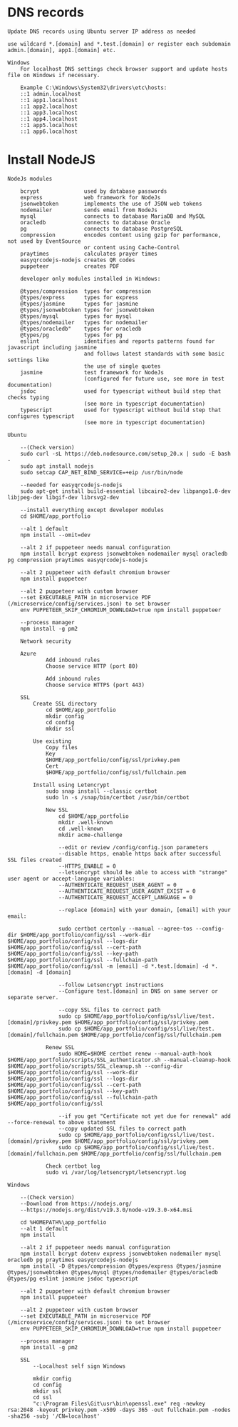 # DNS records
    
    Update DNS records using Ubuntu server IP address as needed

    use wildcard *.[domain] and *.test.[domain] or register each subdomain admin.[domain], app1.[domain] etc.
    
    Windows
        For localhost DNS settings check browser support and update hosts file on Windows if necessary.
    
        Example C:\Windows\System32\drivers\etc\hosts:
        ::1	admin.localhost
        ::1	app1.localhost
        ::1	app2.localhost
        ::1	app3.localhost
        ::1	app4.localhost
        ::1	app5.localhost
        ::1	app6.localhost

# Install NodeJS

    NodeJs modules

        bcrypt              used by database passwords 
        express             web framework for NodeJs
        jsonwebtoken        implements the use of JSON web tokens
        nodemailer          sends email from NodeJs
        mysql               connects to database MariaDB and MySQL
        oracledb            connects to database Oracle
        pg                  connects to database PostgreSQL
        compression         encodes content using gzip for performance, not used by EventSource
                            or content using Cache-Control
        praytimes           calculates prayer times
        easyqrcodejs-nodejs creates QR codes
        puppeteer           creates PDF

        developer only modules installed in Windows:

        @types/compression  types for compression
        @types/express      types for express
        @types/jasmine      types for jasmine
        @types/jsonwebtoken types for jsonwebtoken
        @types/mysql        types for mysql
        @types/nodemailer   types for nodemailer
        @types/oracledb"    types for oracledb
        @types/pg           types for pg
        eslint              identifies and reports patterns found for javascript including jasmine 
                            and follows latest standards with some basic settings like 
                            the use of single quotes
        jasmine             test framework for NodeJs 
                            (configured for future use, see more in test documentation)
        jsdoc               used for typescript without build step that checks typing 
                            (see more in typescript documentation)
        typescript          used for typescript without build step that configures typescript 
                            (see more in typescript documentation)

    Ubuntu

        --(Check version)
        sudo curl -sL https://deb.nodesource.com/setup_20.x | sudo -E bash -
        sudo apt install nodejs
        sudo setcap CAP_NET_BIND_SERVICE=+eip /usr/bin/node
        
        --needed for easyqrcodejs-nodejs
        sudo apt-get install build-essential libcairo2-dev libpango1.0-dev libjpeg-dev libgif-dev librsvg2-dev

        --install everything except developer modules
        cd $HOME/app_portfolio

        --alt 1 default
        npm install --omit=dev
        
        --alt 2 if puppeteer needs manual configuration
        npm install bcrypt express jsonwebtoken nodemailer mysql oracledb pg compression praytimes easyqrcodejs-nodejs
        
        --alt 2 puppeteer with default chromium browser
        npm install puppeteer

        --alt 2 puppeteer with custom browser
        --set EXECUTABLE_PATH in microservice PDF (/microservice/config/services.json) to set browser
        env PUPPETEER_SKIP_CHROMIUM_DOWNLOAD=true npm install puppeteer

        --process manager
        npm install -g pm2

        Network security

        Azure
                Add inbound rules 
                Choose service HTTP (port 80)

                Add inbound rules 
                Choose service HTTPS (port 443)

        SSL
            Create SSL directory
                cd $HOME/app_portfolio
                mkdir config
                cd config
                mkdir ssl

            Use existing
                Copy files
                Key
                $HOME/app_portfolio/config/ssl/privkey.pem
                Cert
                $HOME/app_portfolio/config/ssl/fullchain.pem

            Install using Letencrypt
                sudo snap install --classic certbot
                sudo ln -s /snap/bin/certbot /usr/bin/certbot
                
                New SSL
                    cd $HOME/app_portfolio
                    mkdir .well-known
                    cd .well-known
                    mkdir acme-challenge

                    --edit or review /config/config.json parameters
                    --disable https, enable https back after successful SSL files created
                    --HTTPS_ENABLE = 0
                    --letsencrypt should be able to access with "strange" user agent or accept-language variables:
                    --AUTHENTICATE_REQUEST_USER_AGENT = 0
                    --AUTHENTICATE_REQUEST_USER_AGENT_EXIST = 0
                    --AUTHENTICATE_REQUEST_ACCEPT_LANGUAGE = 0

                    --replace [domain] with your domain, [email] with your email:

                    sudo certbot certonly --manual --agree-tos --config-dir $HOME/app_portfolio/config/ssl --work-dir $HOME/app_portfolio/config/ssl --logs-dir $HOME/app_portfolio/config/ssl --cert-path $HOME/app_portfolio/config/ssl --key-path $HOME/app_portfolio/config/ssl --fullchain-path $HOME/app_portfolio/config/ssl -m [email] -d *.test.[domain] -d *.[domain] -d [domain]

                    --follow Letsencrypt instructions
                    --Configure test.[domain] in DNS on same server or separate server.

                    --copy SSL files to correct path
                    sudo cp $HOME/app_portfolio/config/ssl/live/test.[domain]/privkey.pem $HOME/app_portfolio/config/ssl/privkey.pem
                    sudo cp $HOME/app_portfolio/config/ssl/live/test.[domain]/fullchain.pem $HOME/app_portfolio/config/ssl/fullchain.pem

                Renew SSL
                    sudo HOME=$HOME certbot renew --manual-auth-hook $HOME/app_portfolio/scripts/SSL_authenticator.sh --manual-cleanup-hook $HOME/app_portfolio/scripts/SSL_cleanup.sh --config-dir $HOME/app_portfolio/config/ssl --work-dir $HOME/app_portfolio/config/ssl --logs-dir $HOME/app_portfolio/config/ssl --cert-path $HOME/app_portfolio/config/ssl --key-path $HOME/app_portfolio/config/ssl --fullchain-path $HOME/app_portfolio/config/ssl

                    --if you get "Certificate not yet due for renewal" add --force-renewal to above statement
                    --copy updated SSL files to correct path
                    sudo cp $HOME/app_portfolio/config/ssl/live/test.[domain]/privkey.pem $HOME/app_portfolio/config/ssl/privkey.pem
                    sudo cp $HOME/app_portfolio/config/ssl/live/test.[domain]/fullchain.pem $HOME/app_portfolio/config/ssl/fullchain.pem

                Check certbot log
                sudo vi /var/log/letsencrypt/letsencrypt.log

    Windows

        --(Check version)
        --Download from https://nodejs.org/
        --https://nodejs.org/dist/v19.3.0/node-v19.3.0-x64.msi

        cd %HOMEPATH%\app_portfolio
        --alt 1 default
        npm install

        --alt 2 if puppeteer needs manual configuration
        npm install bcrypt dotenv express jsonwebtoken nodemailer mysql oracledb pg praytimes easyqrcodejs-nodejs
        npm install -D @types/compression @types/express @types/jasmine @types/jsonwebtoken @types/mysql @types/nodemailer @types/oracledb @types/pg eslint jasmine jsdoc typescript

        --alt 2 puppeteer with default chromium browser
        npm install puppeteer
        
        --alt 2 puppeteer with custom browser
        --set EXECUTABLE_PATH in microservice PDF (/microservice/config/services.json) to set browser
        env PUPPETEER_SKIP_CHROMIUM_DOWNLOAD=true npm install puppeteer

        --process manager
        npm install -g pm2

        SSL
            --Localhost self sign Windows

            mkdir config
            cd config
            mkdir ssl
            cd ssl
            "c:\Program Files\Git\usr\bin\openssl.exe" req -newkey rsa:2048 -keyout privkey.pem -x509 -days 365 -out fullchain.pem -nodes -sha256 -subj '/CN=localhost'


        